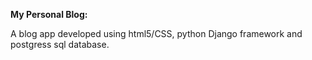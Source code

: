 **My Personal Blog:**

A blog app developed using html5/CSS, python Django framework and postgress sql database.